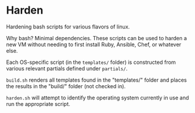 # Harden

Hardening bash scripts for various flavors of linux.

Why bash? Minimal dependencies. These scripts can be used to harden a new VM
without needing to first install Ruby, Ansible, Chef, or whatever else.

Each OS-specific script (in the `templates/` folder) is constructed from
various relevant partials defined under `partials/`.

`build.sh` renders all templates found in the "templates/" folder and places the
results in the "build/" folder (not checked in).

`harden.sh` will attempt to identify the operating system currently in use and
run the appropriate script.
